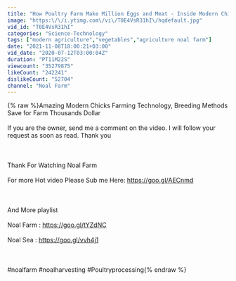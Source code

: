 ```yaml
---
title: "How Poultry Farm Make Million Eggs and Meat - Inside Modern Chickens Farm - Poultry Farm Technology"
image: "https:\/\/i.ytimg.com\/vi\/T0E4VsR31hI\/hqdefault.jpg"
vid_id: "T0E4VsR31hI"
categories: "Science-Technology"
tags: ["modern agriculture","vegetables","agriculture noal farm"]
date: "2021-11-08T18:00:21+03:00"
vid_date: "2020-07-12T03:00:04Z"
duration: "PT11M22S"
viewcount: "35279875"
likeCount: "242241"
dislikeCount: "52704"
channel: "Noal Farm"
---
```

{% raw %}Amazing Modern Chicks Farming Technology, Breeding Methods Save for Farm Thousands Dollar<br /><br />If you are the owner, send me a comment on the video. I will follow your request as soon as read. Thank you<br /><br /><br /><br />Thank For Watching  Noal Farm<br /><br />For more Hot video Please Sub me Here: <a rel="nofollow" target="blank" href="https://goo.gl/AECnmd">https://goo.gl/AECnmd</a><br /><br /><br /><br />And More playlist<br /><br />Noal Farm : <a rel="nofollow" target="blank" href="https://goo.gl/tYZdNC">https://goo.gl/tYZdNC</a><br /><br />Noal Sea : <a rel="nofollow" target="blank" href="https://goo.gl/vvh4j1">https://goo.gl/vvh4j1</a><br /><br /><br /><br />#noalfarm #noalharvesting #Poultryprocessing{% endraw %}
